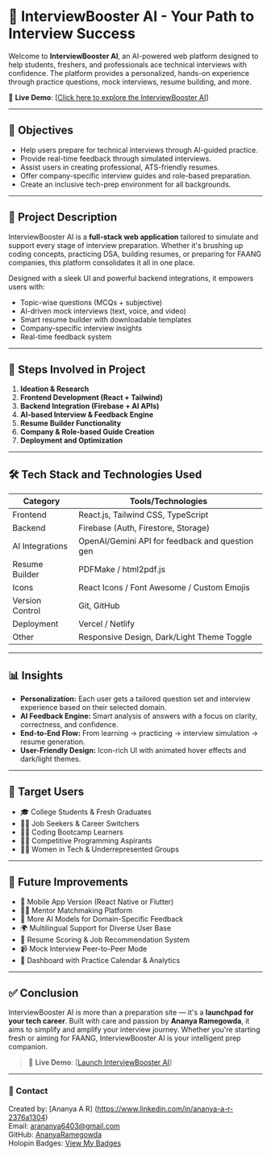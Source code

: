 # 🚀 InterviewBooster AI - Your Path to Interview Success

Welcome to **InterviewBooster AI**, an AI-powered web platform designed to help students, freshers, and professionals ace technical interviews with confidence. The platform provides a personalized, hands-on experience through practice questions, mock interviews, resume building, and more.

🔗 **Live Demo**: [[Click here to explore the  InterviewBooster AI](https://merry-rugelach-0642ae.netlify.app/)] 

---

## 🎯 Objectives

- Help users prepare for technical interviews through AI-guided practice.
- Provide real-time feedback through simulated interviews.
- Assist users in creating professional, ATS-friendly resumes.
- Offer company-specific interview guides and role-based preparation.
- Create an inclusive tech-prep environment for all backgrounds.

---

## 📌 Project Description

InterviewBooster AI is a **full-stack web application** tailored to simulate and support every stage of interview preparation. Whether it's brushing up coding concepts, practicing DSA, building resumes, or preparing for FAANG companies, this platform consolidates it all in one place.

Designed with a sleek UI and powerful backend integrations, it empowers users with:
- Topic-wise questions (MCQs + subjective)
- AI-driven mock interviews (text, voice, and video)
- Smart resume builder with downloadable templates
- Company-specific interview insights
- Real-time feedback system

---

## 🧱 Steps Involved in Project

1. **Ideation & Research**
2. **Frontend Development (React + Tailwind)**
3. **Backend Integration (Firebase + AI APIs)**
4. **AI-based Interview & Feedback Engine**
5. **Resume Builder Functionality**
6. **Company & Role-based Guide Creation**
7. **Deployment and Optimization**

---

## 🛠 Tech Stack and Technologies Used

| Category            | Tools/Technologies                               |
|---------------------|--------------------------------------------------|
| Frontend            | React.js, Tailwind CSS, TypeScript               |
| Backend             | Firebase (Auth, Firestore, Storage)              |
| AI Integrations     | OpenAI/Gemini API for feedback and question gen  |
| Resume Builder      | PDFMake / html2pdf.js                            |
| Icons               | React Icons / Font Awesome / Custom Emojis       |
| Version Control     | Git, GitHub                                       |
| Deployment          | Vercel / Netlify                  |
| Other               | Responsive Design, Dark/Light Theme Toggle       |

---

## 📊 Insights

- **Personalization:** Each user gets a tailored question set and interview experience based on their selected domain.
- **AI Feedback Engine:** Smart analysis of answers with a focus on clarity, correctness, and confidence.
- **End-to-End Flow:** From learning → practicing → interview simulation → resume generation.
- **User-Friendly Design:** Icon-rich UI with animated hover effects and dark/light themes.

---

## 🎯 Target Users

- 🎓 College Students & Fresh Graduates
- 🧑‍💻 Job Seekers & Career Switchers
- 👨‍🏫 Coding Bootcamp Learners
- 🧑‍🎓 Competitive Programming Aspirants
- 👩‍💼 Women in Tech & Underrepresented Groups

---

## 🌱 Future Improvements

- 📱 Mobile App Version (React Native or Flutter)
- 🧑‍🏫 Mentor Matchmaking Platform
- 🧠 More AI Models for Domain-Specific Feedback
- 🌍 Multilingual Support for Diverse User Base
- 🧾 Resume Scoring & Job Recommendation System
- 📹 Mock Interview Peer-to-Peer Mode
- 📅 Dashboard with Practice Calendar & Analytics

---

## ✅ Conclusion

InterviewBooster AI is more than a preparation site — it's a **launchpad for your tech career**. Built with care and passion by **Ananya Ramegowda**, it aims to simplify and amplify your interview journey. Whether you're starting fresh or aiming for FAANG, InterviewBooster AI is your intelligent prep companion.

> 🔗 **Live Demo**: [[Launch InterviewBooster AI](https://merry-rugelach-0642ae.netlify.app/)]

---

### 📧 Contact

Created by: [Ananya A R]  (https://www.linkedin.com/in/ananya-a-r-2376a1304)  
Email: arananya6403@gmail.com  
GitHub: [AnanyaRamegowda](https://github.com/AnanyaRamegowda)  
Holopin Badges: [View My Badges](https://www.holopin.io/@ananyaar1976)  

